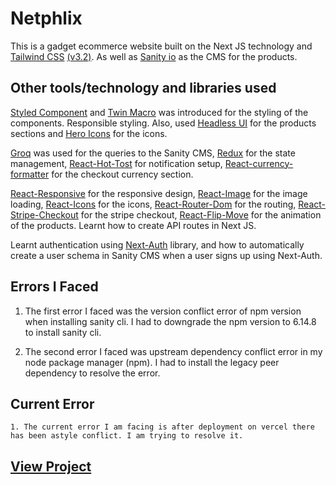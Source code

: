 # Netphlix

This is a gadget ecommerce website built on the Next JS technology and [Tailwind CSS](https://tailwindcss.com/) [(v3.2)](https://tailwindcss.com/blog/tailwindcss-v3-2). As well as  [Sanity io](https://sanity.io/) as the CMS for the products.

## Other tools/technology and libraries used

 [Styled Component](https://styled-components.com/) and [Twin Macro](https://github.com/ben-rogerson/twin.macro/blob/master/docs/prop-styling-guide.md) was introduced for the styling of the components. Responsible styling.
 Also, used [Headless UI](https://headlessui.dev/) for the products sections and [Hero Icons](https://heroicons.com/) for the icons.

 [Groq](https://www.sanity.io/docs/groq) was used for the queries to the Sanity CMS, [Redux](https://redux.js.org/) for the state management, [React-Hot-Tost](https://react-hot-toast.com/) for notification setup, [React-currency-formatter](https://www.npmjs.com/package/react-currency-formatter) for the checkout currency section.

 [React-Responsive](https://www.npmjs.com/package/react-responsive) for the responsive design, [React-Image](https://www.npmjs.com/package/react-image) for the image loading, [React-Icons](https://react-icons.github.io/react-icons/) for the icons, [React-Router-Dom](https://reactrouter.com/web/guides/quick-start) for the routing, [React-Stripe-Checkout](https://www.npmjs.com/package/react-stripe-checkout) for the stripe checkout, [React-Flip-Move](https://www.npmjs.com/package/react-flip-move) for the animation of the products. Learnt how to create API routes in Next JS.

 Learnt authentication using [Next-Auth](https://next-auth.js.org/) library, and how to automatically create a user schema  in Sanity CMS when a user signs up using Next-Auth.

## Errors I Faced

  1. The first error I faced was the version conflict error of npm version when installing sanity cli. I had to downgrade the npm version to 6.14.8 to install sanity cli.

  2. The second error I faced was upstream dependency conflict error in my node package manager (npm). I had to install the legacy peer dependency to resolve the error.

## Current Error
  
    1. The current error I am facing is after deployment on vercel there has been astyle conflict. I am trying to resolve it.

## [View Project](https://hdkonnect.vercel.app/)

<!-- ## How to use

Execute [`create-next-app`](https://github.com/vercel/next.js/tree/canary/packages/create-next-app) with [npm](https://docs.npmjs.com/cli/init), [Yarn](https://yarnpkg.com/lang/en/docs/cli/create/), or [pnpm](https://pnpm.io) to bootstrap the example:

```bash
npx create-next-app --example with-tailwindcss with-tailwindcss-app
```

```bash
yarn create next-app --example with-tailwindcss with-tailwindcss-app
```

```bash
pnpm create next-app --example with-tailwindcss with-tailwindcss-app
```

Deploy it to the cloud with [Vercel](https://vercel.com/new?utm_source=github&utm_medium=readme&utm_campaign=next-example) ([Documentation](https://nextjs.org/docs/deployment)). -->
